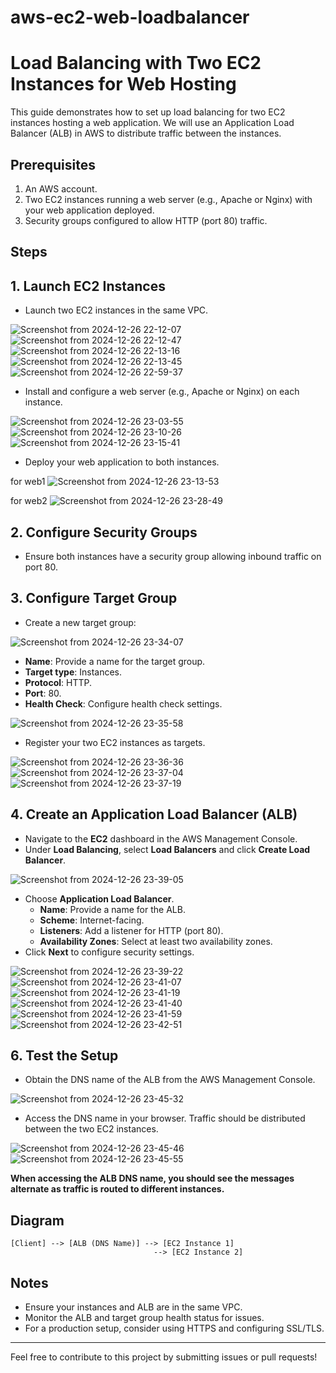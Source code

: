 # aws-ec2-web-loadbalancer
# Load Balancing with Two EC2 Instances for Web Hosting

This guide demonstrates how to set up load balancing for two EC2 instances hosting a web application. We will use an Application Load Balancer (ALB) in AWS to distribute traffic between the instances.

## Prerequisites

1. An AWS account.
2. Two EC2 instances running a web server (e.g., Apache or Nginx) with your web application deployed.
3. Security groups configured to allow HTTP (port 80) traffic.

## Steps

## 1. Launch EC2 Instances
- Launch two EC2 instances in the same VPC.

![Screenshot from 2024-12-26 22-12-07](https://github.com/user-attachments/assets/9b5d50e2-5ad8-407a-9e7f-f9617e481b00)
![Screenshot from 2024-12-26 22-12-47](https://github.com/user-attachments/assets/04963664-0372-4915-95b9-2f961649bc7a)
![Screenshot from 2024-12-26 22-13-16](https://github.com/user-attachments/assets/a1b8a56e-0776-4da2-9a48-0a8e8b796e17)
![Screenshot from 2024-12-26 22-13-45](https://github.com/user-attachments/assets/3c11e323-dc62-4647-81c5-4ee13b11b166)
![Screenshot from 2024-12-26 22-59-37](https://github.com/user-attachments/assets/430611ba-2ce7-4556-8931-bac7750a5715)

- Install and configure a web server (e.g., Apache or Nginx) on each instance.

![Screenshot from 2024-12-26 23-03-55](https://github.com/user-attachments/assets/303b0d17-a091-42bd-b346-9b41b4d99b33)
![Screenshot from 2024-12-26 23-10-26](https://github.com/user-attachments/assets/79af3e2d-d202-4308-93c4-ad8e4a2e23d2)
![Screenshot from 2024-12-26 23-15-41](https://github.com/user-attachments/assets/2d32b5a2-8a0a-4a39-9588-557bc404e0bd)

- Deploy your web application to both instances.

for web1
![Screenshot from 2024-12-26 23-13-53](https://github.com/user-attachments/assets/6c0ec28f-8c32-433c-b1db-004ed59b066d)


for web2
![Screenshot from 2024-12-26 23-28-49](https://github.com/user-attachments/assets/6f258c0c-2fb4-4a90-9b21-a77d6181a1ec)


## 2. Configure Security Groups
- Ensure both instances have a security group allowing inbound traffic on port 80.

## 3. Configure Target Group
- Create a new target group:

![Screenshot from 2024-12-26 23-34-07](https://github.com/user-attachments/assets/987bd66e-e16e-4279-b038-15b48ce8328c)
  
  - **Name**: Provide a name for the target group.
  - **Target type**: Instances.
  - **Protocol**: HTTP.
  - **Port**: 80.
  - **Health Check**: Configure health check settings.

![Screenshot from 2024-12-26 23-35-58](https://github.com/user-attachments/assets/d3d8f42d-585c-4da5-9ddc-15eb8dd45ca7)

- Register your two EC2 instances as targets.

![Screenshot from 2024-12-26 23-36-36](https://github.com/user-attachments/assets/30aa76c6-c4f8-48f7-9d06-79f393cec859)
![Screenshot from 2024-12-26 23-37-04](https://github.com/user-attachments/assets/c8a67871-9628-4eff-8bdd-df46ed955b95)
![Screenshot from 2024-12-26 23-37-19](https://github.com/user-attachments/assets/0e18dcb8-90f9-44d3-9405-3638e8f23124)


## 4. Create an Application Load Balancer (ALB)
- Navigate to the **EC2** dashboard in the AWS Management Console.
- Under **Load Balancing**, select **Load Balancers** and click **Create Load Balancer**.

![Screenshot from 2024-12-26 23-39-05](https://github.com/user-attachments/assets/a5c5e12c-b6eb-4e59-8e98-ead86a665967)


- Choose **Application Load Balancer**.
  - **Name**: Provide a name for the ALB.
  - **Scheme**: Internet-facing.
  - **Listeners**: Add a listener for HTTP (port 80).
  - **Availability Zones**: Select at least two availability zones.
- Click **Next** to configure security settings. 

![Screenshot from 2024-12-26 23-39-22](https://github.com/user-attachments/assets/0593e7c7-4bfc-4e96-86f4-976b269b9719)
![Screenshot from 2024-12-26 23-41-07](https://github.com/user-attachments/assets/09492631-e3f6-4642-9234-8a608a8f92b0)
![Screenshot from 2024-12-26 23-41-19](https://github.com/user-attachments/assets/50005653-3745-4195-b883-bc1d940be32b)
![Screenshot from 2024-12-26 23-41-40](https://github.com/user-attachments/assets/f73e87b1-d39d-4e6f-89d2-55eec367d90e)
![Screenshot from 2024-12-26 23-41-59](https://github.com/user-attachments/assets/09e6c802-04ca-4e70-9d04-01658bb99321)
![Screenshot from 2024-12-26 23-42-51](https://github.com/user-attachments/assets/22bce57b-9f1c-4d73-9bde-bc0ac3c7908c)

## 6. Test the Setup
- Obtain the DNS name of the ALB from the AWS Management Console.

![Screenshot from 2024-12-26 23-45-32](https://github.com/user-attachments/assets/aed14d4a-fbf9-4d2e-aef8-8ffcb92327e7)

- Access the DNS name in your browser. Traffic should be distributed between the two EC2 instances.

![Screenshot from 2024-12-26 23-45-46](https://github.com/user-attachments/assets/86864487-e703-4337-b3cf-f00185a3614a)
![Screenshot from 2024-12-26 23-45-55](https://github.com/user-attachments/assets/a67ff968-a691-4ca0-84ba-c47b332d9675)

**When accessing the ALB DNS name, you should see the messages alternate as traffic is routed to different instances.**

## Diagram

```plaintext
[Client] --> [ALB (DNS Name)] --> [EC2 Instance 1]
                                --> [EC2 Instance 2]
```

## Notes

- Ensure your instances and ALB are in the same VPC.
- Monitor the ALB and target group health status for issues.
- For a production setup, consider using HTTPS and configuring SSL/TLS.

---

Feel free to contribute to this project by submitting issues or pull requests!

